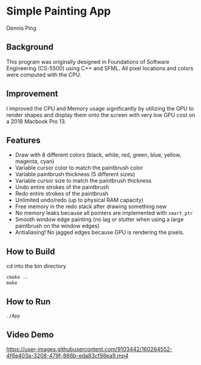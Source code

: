 # Simple Painting App

Dennis Ping

## Background

This program was originally designed in Foundations of Software Engineering (CS-5500) using C++ and SFML. All pixel locations and colors were computed with the CPU.

## Improvement

I improved the CPU and Memory usage significantly by utilizing the GPU to render shapes and display them onto the screen with very low GPU cost on a 2018 Macbook Pro 13.

## Features

- Draw with 8 different colors (black, white, red, green, blue, yellow, magenta, cyan)
- Variable cursor color to match the paintbrush color
- Variable paintbrush thickness (5 different sizes)
- Variable cursor size to match the paintbrush thickness
- Undo entire strokes of the paintbrush
- Redo entire strokes of the paintbrush
- Unlimited undo/redo (up to physical RAM capacity)
- Free memory in the redo stack after drawing something new
- No memory leaks because all pointers are implemented with `smart_ptr`
- Smooth window edge painting (no lag or stutter when using a large paintbrush on the window edges)
- Antialiasing! No jagged edges because GPU is rendering the pixels.

## How to Build

cd into the bin directory
```txt
cmake ..
make
```

## How to Run

```txt
./App
```

## Video Demo

https://user-images.githubusercontent.com/9103442/160264552-4f6e403a-3208-479f-866b-eda83cf98ea9.mp4
